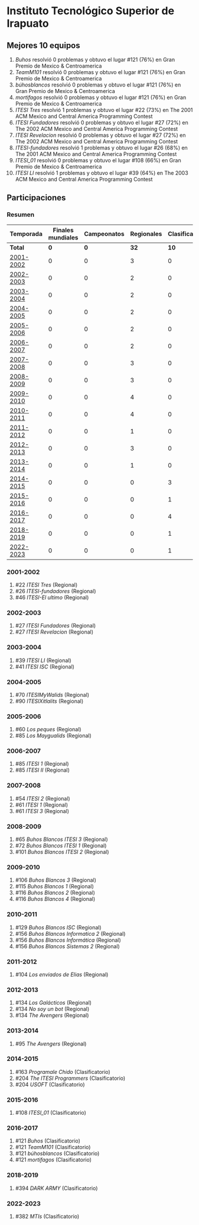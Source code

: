 ---
---

# Instituto Tecnológico Superior de Irapuato

## Mejores 10 equipos

1. _Buhos_ resolvió 0 problemas y obtuvo el lugar #121 (76%) en Gran Premio de Mexico & Centroamerica
1. _TeamM101_ resolvió 0 problemas y obtuvo el lugar #121 (76%) en Gran Premio de Mexico & Centroamerica
1. _búhosblancos_ resolvió 0 problemas y obtuvo el lugar #121 (76%) en Gran Premio de Mexico & Centroamerica
1. _mortifagos_ resolvió 0 problemas y obtuvo el lugar #121 (76%) en Gran Premio de Mexico & Centroamerica
1. _ITESI Tres_ resolvió 1 problemas y obtuvo el lugar #22 (73%) en The 2001 ACM Mexico and Central America Programming Contest
1. _ITESI Fundadores_ resolvió 0 problemas y obtuvo el lugar #27 (72%) en The 2002 ACM Mexico and Central America Programming Contest
1. _ITESI Revelacion_ resolvió 0 problemas y obtuvo el lugar #27 (72%) en The 2002 ACM Mexico and Central America Programming Contest
1. _ITESI-fundadores_ resolvió 1 problemas y obtuvo el lugar #26 (68%) en The 2001 ACM Mexico and Central America Programming Contest
1. _ITESI_01_ resolvió 0 problemas y obtuvo el lugar #108 (66%) en Gran Premio de Mexico & Centroamerica
1. _ITESI LI_ resolvió 1 problemas y obtuvo el lugar #39 (64%) en The 2003 ACM Mexico and Central America Programming Contest

## Participaciones

### Resumen

| Temporada | Finales mundiales | Campeonatos | Regionales | Clasificatorios | Equipos |
| --- | --- | --- | --- | --- | --- |
| **Total** | **0** | **0** | **32** | **10** | **42** |
| [2001-2002](#2001-2002) | 0 | 0 | 3 | 0 | 3 |
| [2002-2003](#2002-2003) | 0 | 0 | 2 | 0 | 2 |
| [2003-2004](#2003-2004) | 0 | 0 | 2 | 0 | 2 |
| [2004-2005](#2004-2005) | 0 | 0 | 2 | 0 | 2 |
| [2005-2006](#2005-2006) | 0 | 0 | 2 | 0 | 2 |
| [2006-2007](#2006-2007) | 0 | 0 | 2 | 0 | 2 |
| [2007-2008](#2007-2008) | 0 | 0 | 3 | 0 | 3 |
| [2008-2009](#2008-2009) | 0 | 0 | 3 | 0 | 3 |
| [2009-2010](#2009-2010) | 0 | 0 | 4 | 0 | 4 |
| [2010-2011](#2010-2011) | 0 | 0 | 4 | 0 | 4 |
| [2011-2012](#2011-2012) | 0 | 0 | 1 | 0 | 1 |
| [2012-2013](#2012-2013) | 0 | 0 | 3 | 0 | 3 |
| [2013-2014](#2013-2014) | 0 | 0 | 1 | 0 | 1 |
| [2014-2015](#2014-2015) | 0 | 0 | 0 | 3 | 3 |
| [2015-2016](#2015-2016) | 0 | 0 | 0 | 1 | 1 |
| [2016-2017](#2016-2017) | 0 | 0 | 0 | 4 | 4 |
| [2018-2019](#2018-2019) | 0 | 0 | 0 | 1 | 1 |
| [2022-2023](#2022-2023) | 0 | 0 | 0 | 1 | 1 |

### 2001-2002

1. #22 _ITESI Tres_ (Regional)
1. #26 _ITESI-fundadores_ (Regional)
1. #46 _ITESI-El ultimo_ (Regional)

### 2002-2003

1. #27 _ITESI Fundadores_ (Regional)
1. #27 _ITESI Revelacion_ (Regional)

### 2003-2004

1. #39 _ITESI LI_ (Regional)
1. #41 _ITESI ISC_ (Regional)

### 2004-2005

1. #70 _ITESIMyWalids_ (Regional)
1. #90 _ITESIXitlalits_ (Regional)

### 2005-2006

1. #60 _Los peques_ (Regional)
1. #85 _Los Maygualids_ (Regional)

### 2006-2007

1. #85 _ITESI 1_ (Regional)
1. #85 _ITESI II_ (Regional)

### 2007-2008

1. #54 _ITESI 2_ (Regional)
1. #61 _ITESI 1_ (Regional)
1. #61 _ITESI 3_ (Regional)

### 2008-2009

1. #65 _Buhos Blancos ITESI 3_ (Regional)
1. #72 _Buhos Blancos ITESI 1_ (Regional)
1. #101 _Buhos Blancos ITESI 2_ (Regional)

### 2009-2010

1. #106 _Buhos Blancos 3_ (Regional)
1. #115 _Buhos Blancos 1_ (Regional)
1. #116 _Buhos Blancos 2_ (Regional)
1. #116 _Buhos Blancos 4_ (Regional)

### 2010-2011

1. #129 _Buhos Blancos ISC_ (Regional)
1. #156 _Buhos Blancos Informatica 2_ (Regional)
1. #156 _Buhos Blancos Informática_ (Regional)
1. #156 _Buhos Blancos Sistemas 2_ (Regional)

### 2011-2012

1. #104 _Los enviados de Elias_ (Regional)

### 2012-2013

1. #134 _Los Galácticos_ (Regional)
1. #134 _No soy un bot_ (Regional)
1. #134 _The Avengers_ (Regional)

### 2013-2014

1. #95 _The Avengers_ (Regional)

### 2014-2015

1. #163 _Programale Chido_ (Clasificatorio)
1. #204 _The ITESI Programmers_ (Clasificatorio)
1. #204 _USOFT_ (Clasificatorio)

### 2015-2016

1. #108 _ITESI_01_ (Clasificatorio)

### 2016-2017

1. #121 _Buhos_ (Clasificatorio)
1. #121 _TeamM101_ (Clasificatorio)
1. #121 _búhosblancos_ (Clasificatorio)
1. #121 _mortifagos_ (Clasificatorio)

### 2018-2019

1. #394 _DARK ARMY_ (Clasificatorio)

### 2022-2023

1. #382 _MTIs_ (Clasificatorio)



